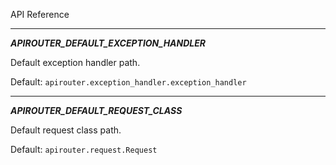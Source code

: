 API Reference

---

***APIROUTER_DEFAULT_EXCEPTION_HANDLER***

Default exception handler path.

Default:
`apirouter.exception_handler.exception_handler`

---

***APIROUTER_DEFAULT_REQUEST_CLASS***

Default request class path.

Default:
`apirouter.request.Request`